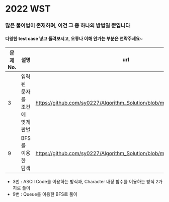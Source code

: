# 2022 WST
### 많은 풀이법이 존재하며, 이건 그 중 하나의 방법일 뿐입니다
#### 다양한 test case 넣고 돌려보시고, 오류나 이해 안가는 부분은 연락주세요~
|문제 No.| 설명 | url |
|--|--|--|
| 3 | 입력된 문자를 조건에 맞게 판별 | https://github.com/sy0227/Algorithm_Solution/blob/main/WST/Q3_Str.java |
| 9 | BFS를 이용한 탐색 | https://github.com/sy0227/Algorithm_Solution/blob/main/WST/Q9_BFS.java |
* 3번 : ASCII Code를 이용하는 방식과, Character 내장 함수를 이용하는 방식 2가지로 풀이
* 9번 : Queue를 이용한 BFS로 풀이
